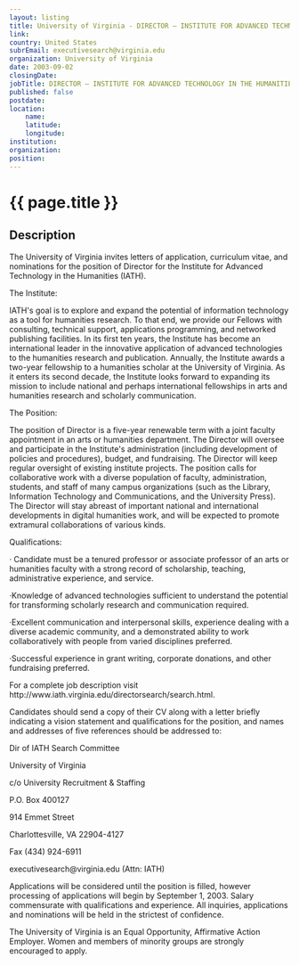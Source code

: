 ```yaml
---
layout: listing
title: University of Virginia - DIRECTOR – INSTITUTE FOR ADVANCED TECHNOLOGY IN THE HUMANITIES
link:
country: United States
subrEmail: executivesearch@virginia.edu
organization: University of Virginia 
date: 2003-09-02
closingDate: 
jobTitle: DIRECTOR – INSTITUTE FOR ADVANCED TECHNOLOGY IN THE HUMANITIES
published: false
postdate:
location:
	name: 
	latitude: 
	longitude: 
institution: 
organization: 
position: 
--- 
```



# {{ page.title }}

## Description



<p>The University of Virginia invites letters of application, curriculum vitae, and nominations for the position of Director for the Institute for Advanced Technology in the Humanities (IATH).</p> <p>The Institute:</p><p> IATH's goal is to explore and expand the potential of information technology as a tool for humanities research. To that end, we provide our Fellows with consulting, technical support, applications programming, and networked publishing facilities. In its first ten years, the Institute has become an international leader in the innovative application of advanced technologies to the humanities research and publication. Annually, the Institute awards a two-year fellowship to a humanities scholar at the University of Virginia.  As it enters its second decade, the Institute looks forward to expanding its mission to include national and perhaps international fellowships in arts and humanities research and scholarly communication.</p><p>The Position:</p><p> The position of Director is a five-year renewable term with a joint faculty appointment in an arts or humanities department.  The Director will oversee and participate in the Institute's administration (including development of policies and procedures), budget, and fundraising.  The Director will keep regular oversight of existing institute projects. The position calls for collaborative work with a diverse population of faculty, administration, students, and staff of many campus organizations (such as the Library, Information Technology and Communications, and the University Press).  The Director will stay abreast of important national and international developments in digital humanities work, and will be expected to promote extramural collaborations of various kinds.</p><p>Qualifications:</p><p> ·	Candidate must be a tenured professor or associate professor of an arts or humanities faculty with a strong record of scholarship, teaching, administrative experience, and service.</p><p> ·Knowledge of advanced technologies sufficient to understand the potential for transforming scholarly research and communication required.</p><p>·Excellent communication and interpersonal skills, experience dealing with a diverse academic community, and a demonstrated ability to work collaboratively with people from varied disciplines preferred.</p><p> ·Successful experience in grant writing, corporate donations, and other fundraising preferred.</p><p>For a complete job description visit http://www.iath.virginia.edu/directorsearch/search.html.</p><p> Candidates should send a copy of their CV along with a letter briefly indicating a vision statement and qualifications for the position, and names and addresses of five references should be addressed to:</p><p> Dir of IATH Search Committee</p><p> University of Virginia</p><p> c/o University Recruitment & Staffing</p><p> P.O. Box 400127</p><p>914 Emmet Street</p><p>Charlottesville, VA 22904-4127</p><p> Fax (434) 924-6911</p><p> executivesearch@virginia.edu  (Attn:  IATH)</p><p>Applications will be considered until the position is filled, however processing of applications will begin by September 1, 2003. Salary commensurate with qualifications and experience.  All inquiries, applications and nominations will be held in the strictest of confidence.</p><p>The University of Virginia is an Equal Opportunity, Affirmative Action Employer.  Women and members of minority groups are strongly encouraged to apply.
</p>
